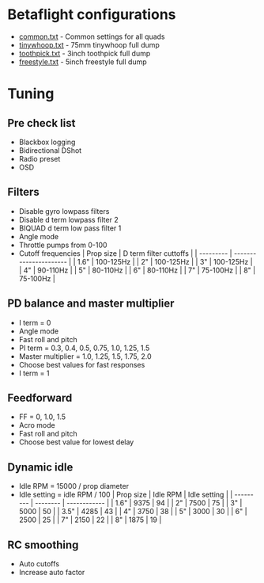 # Betaflight configurations

* [common.txt](common.txt) - Common settings for all quads
* [tinywhoop.txt](tinywhoop.txt) - 75mm tinywhoop full dump
* [toothpick.txt](toothpick.txt) - 3inch toothpick full dump
* [freestyle.txt](freesytle.txt) - 5inch freestyle full dump

# Tuning

## Pre check list
- Blackbox logging
- Bidirectional DShot
- Radio preset
- OSD

## Filters
- Disable gyro lowpass filters
- Disable d term lowpass filter 2
- BIQUAD d term low pass filter 1
- Angle mode
- Throttle pumps from 0-100
- Cutoff frequencies
  | Prop size | D term filter cuttoffs |
  | --------- | ---------------------- |
  | 1.6"      | 100-125Hz              |
  | 2"        | 100-125Hz              |
  | 3"        | 100-125Hz              |
  | 4"        | 90-110Hz               |
  | 5"        | 80-110Hz               |
  | 6"        | 80-110Hz               |
  | 7"        | 75-100Hz               |
  | 8"        | 75-100Hz               |

## PD balance and master multiplier
- I term = 0
- Angle mode
- Fast roll and pitch
- PI term = 0.3, 0.4, 0.5, 0.75, 1.0, 1.25, 1.5
- Master multiplier = 1.0, 1.25, 1.5, 1.75, 2.0
- Choose best values for fast responses
- I term = 1

## Feedforward
- FF = 0, 1.0, 1.5
- Acro mode
- Fast roll and pitch
- Choose best value for lowest delay

## Dynamic idle
- Idle RPM = 15000 / prop diameter
- Idle setting = idle RPM / 100
  | Prop size | Idle RPM | Idle setting |
  | --------- | -------- | ------------ |
  | 1.6"      | 9375     | 94           |
  | 2"        | 7500     | 75           |
  | 3"        | 5000     | 50           |
  | 3.5"      | 4285     | 43           |
  | 4"        | 3750     | 38           |
  | 5"        | 3000     | 30           |
  | 6"        | 2500     | 25           |
  | 7"        | 2150     | 22           |
  | 8"        | 1875     | 19           |

## RC smoothing
- Auto cutoffs
- Increase auto factor

